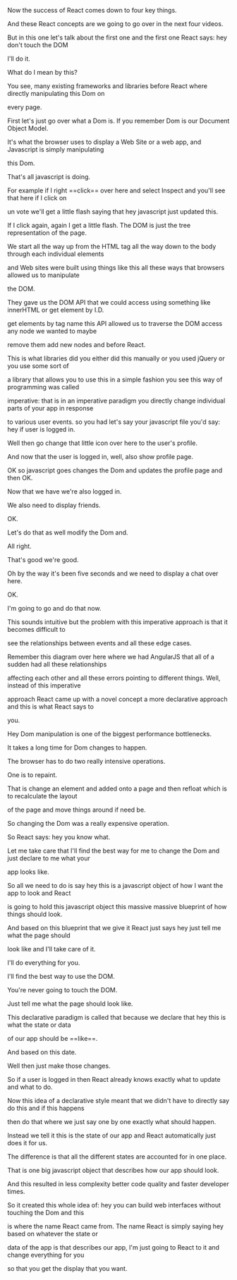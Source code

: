 Now the success of React comes down to four key things.

And these React concepts are we going to go over in the next four videos.

But in this one let's talk about the first one and the first one React says: hey don't touch the DOM

I'll do it.

What do I mean by this?

You see, many existing frameworks and libraries before React where directly manipulating this Dom on

every page.

First let's just go over what a Dom is. If you remember Dom is our Document Object Model.

It's what the browser uses to display a Web Site or a web app, and Javascript is simply manipulating

this Dom.

That's all javascript is doing.

For example if I right ==click== over here and select Inspect and you'll see that here if I click on

un vote we'll get a little flash saying that hey javascript just updated this.

If I click again, again I get a little flash. The DOM is just the tree representation of the page.

We start all the way up from the HTML tag all the way down to the body through each individual elements

and Web sites were built using things like this all these ways that browsers allowed us to manipulate

the DOM.

They gave us the DOM API that we could access using something like innerHTML or get element by I.D.

get elements by tag name this API allowed us to traverse the DOM access any node we wanted to maybe

remove them add new nodes and before React.

This is what libraries did you either did this manually or you used jQuery or you use some sort of

a library that allows you to use this in a simple fashion you see this way of programming was called

imperative: that is in an imperative paradigm you directly change individual parts of your app in response

to various user events. so you had let's say your javascript file you'd say: hey if user is logged in.

Well then go change that little icon over here to the user's profile.

And now that the user is logged in, well, also show profile page.

OK so javascript goes changes the Dom and updates the profile page and then OK.

Now that we have we're also logged in.

We also need to display friends.

OK.

Let's do that as well modify the Dom and.

All right.

That's good we're good.

Oh by the way it's been five seconds and we need to display a chat over here.

OK.

I'm going to go and do that now.

This sounds intuitive but the problem with this imperative approach is that it becomes difficult to

see the relationships between events and all these edge cases.

Remember this diagram over here where we had AngularJS that all of a sudden had all these relationships

affecting each other and all these errors pointing to different things. Well, instead of this imperative

approach React came up with a novel concept a more declarative approach and this is what React says to

you.

Hey Dom manipulation is one of the biggest performance bottlenecks.

It takes a long time for Dom changes to happen.

The browser has to do two really intensive operations.

One is to repaint.

That is change an element and added onto a page and then refloat which is to recalculate the layout

of the page and move things around if need be.

So changing the Dom was a really expensive operation.

So React says: hey you know what.

Let me take care that I'll find the best way for me to change the Dom and just declare to me what your

app looks like.

So all we need to do is say hey this is a javascript object of how I want the app to look and React

is going to hold this javascript object this massive massive blueprint of how things should look.

And based on this blueprint that we give it React just says hey just tell me what the page should

look like and I'll take care of it.

I'll do everything for you.

I'll find the best way to use the DOM.

You're never going to touch the DOM.

Just tell me what the page should look like.

This declarative paradigm is called that because we declare that hey this is what the state or data

of our app should be ==like==.

And based on this date.

Well then just make those changes.

So if a user is logged in then React already knows exactly what to update and what to do.

Now this idea of a declarative style meant that we didn't have to directly say do this and if this happens

then do that where we just say one by one exactly what should happen.

Instead we tell it this is the state of our app and React automatically just does it for us.

The difference is that all the different states are accounted for in one place.

That is one big javascript object that describes how our app should look.

And this resulted in less complexity better code quality and faster developer times.

So it created this whole idea of: hey you can build web interfaces without touching the Dom and this

is where the name React came from. The name React is simply saying hey based on whatever the state or

data of the app is that describes our app, I'm just going to React to it and change everything for you

so that you get the display that you want.

